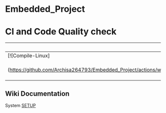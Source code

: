 # Embedded_Project

# CI and Code Quality check

|Build|Cppcheck|Codacy|
|---|---|---|
|[![Compile-Linux]
(https://github.com/Archisa264793/Embedded_Project/actions/workflows/Compile.yml/badge.svg(https://github.com/Archisa264793/Embedded_Project/actions/workflows/Compile.yml)|[![Cppcheck](https://github.com/Archisa264793/Embedded_Project/actions/workflows/CodeQuality.yml/badge.svg)](https://github.com/Archisa264793/Embedded_Project/actions/workflows/CodeQuality.yml)|[![Codacy Badge](https://app.codacy.com/project/badge/Grade/95d1f7c729014485ab812217417e4b9d)](https://www.codacy.com/gh/Archisa264793/Embedded_Project/dashboard?utm_source=github.com&amp;utm_medium=referral&amp;utm_content=IshaPrabhu-260025/Embedded-C-Project&amp;utm_campaign=Badge_Grade)|

## Wiki Documentation
System [SETUP](https://github.com/Archisa264793/Embedded_Project/wiki)
